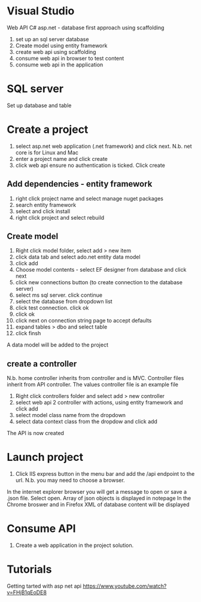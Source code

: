 Visual Studio
===============

Web API C# asp.net - database first approach using scaffolding

1. set up an sql server database
2. Create model using entity framework 
3. create web api using scaffolding
4. consume web api in browser to test content
5. consume web api in the application

SQL server
============
Set up database and table

Create a project
=================
1. select asp.net web application (.net framework) and click next. N.b. net core is for Linux and Mac
2. enter a project name and click create
3. click web api ensure no authentication is ticked. Click create

Add dependencies - entity framework
--------------------------------------
1. right click project name and select manage nuget packages
2. search entity framework
3. select and click install
4. right click project and select rebuild

Create model
--------------
1. Right click model folder, select add > new item
2. click data tab and select ado.net entity data model
3. click add
4. Choose model contents - select EF designer from database and click next
5. click new connections button (to create connection to the database server)
6. select ms sql server.  click continue
7. select the database from dropdown list
8. click test connection. click ok
9. click ok
10. click next on connection string page to accept defaults
11. expand tables > dbo and select table
12. click finsh

A data model will be added to the project

create a controller
---------------------
N.b. home controller inherits from controller and is MVC. Controller files inherit from API controller. The values controller file is an example file

1. Right click controllers folder and select add > new controller
2. select web api 2 controller with actions, using entity framework and click add
3. select model class name from the dropdown
4. select data context class from the dropdow and click add

The API is now created

Launch project
==============
1. Click IIS express button in the menu bar and add the /api endpoint to the url.  N.b. you may need to choose a browser.

In the internet explorer browser you will get a message to open or save a .json file. Select open.  Array of json objects is displayed in notepage
In the Chrome broswer and in Firefox XML of database content will be displayed 

Consume API
=============
1. Create a web application in the project solution.


Tutorials
=================
Getting tarted with asp net api
https://www.youtube.com/watch?v=FHjB1qEoDE8
